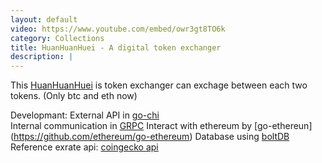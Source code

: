 ```yaml
---
layout: default
video: https://www.youtube.com/embed/owr3gt8TO6k
category: Collections
title: HuanHuanHuei - A digital token exchanger
description: |
---
```

This [HuanHuanHuei](https://github.com/M1stI4orK7U8y/HuanHuanHuei) is token exchanger can exchage between each two tokens. (Only btc and eth now)

Developmant:
External API in [go-chi](https://github.com/go-chi/chi)</br>
Internal communication in [GRPC](https://github.com/protocolbuffers/protobuf)
Interact with ethereum by [go-ethereun] (https://github.com/ethereum/go-ethereum)
Database using [boltDB](https://github.com/boltdb/bolt)
Reference exrate api: [coingecko api](https://www.coingecko.com/en/api)